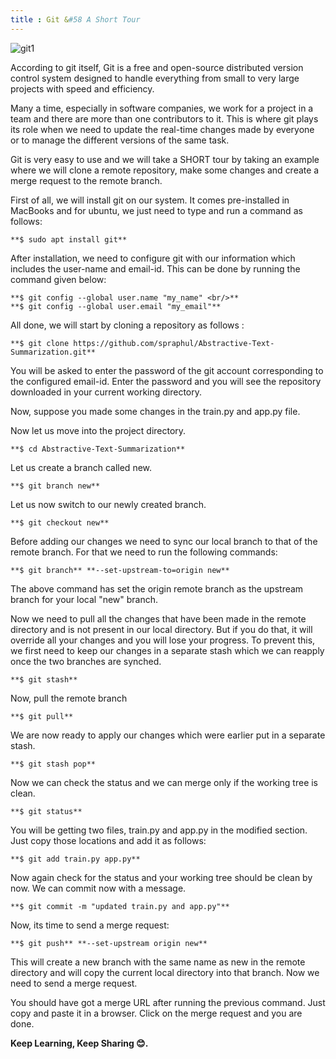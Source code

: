 ```yaml
---
title : Git &#58 A Short Tour
---
```


![git1](https://1.bp.blogspot.com/-3m93Zp4EKcc/XawTy1DNuPI/AAAAAAAAPhg/287Chp4GPbkO0_xj1zwZyS98vBunci-vACLcBGAsYHQ/s1600/git.webp)

According to git itself, Git is a free and open-source distributed version control system designed to handle everything from small to very large projects with speed and efficiency.

Many a time, especially in software companies, we work for a project in a team and there are more than one contributors to it. This is where git plays its role when we need to update the real-time changes made by everyone or to manage the different versions of the same task.

Git is very easy to use and we will take a SHORT tour by taking an example where we will clone a remote repository, make some changes and create a merge request to the remote branch.


First of all, we will install git on our system. It comes pre-installed in MacBooks and for ubuntu, we just need to type and run a command as follows:

```console
**$ sudo apt install git**
```


After installation, we need to configure git with our information which includes the user-name and email-id. This can be done by running the command given below:

``` console
**$ git config --global user.name "my_name" <br/>**
**$ git config --global user.email "my_email"**
```

All done, we will start by cloning a repository as follows :

```console
**$ git clone https://github.com/spraphul/Abstractive-Text-Summarization.git** 
```

You will be asked to enter the password of the git account corresponding to the configured email-id. Enter the password and you will see the repository downloaded in your current working directory.


Now, suppose you made some changes in the train.py and app.py file.

Now let us move into the project directory.

```console
**$ cd Abstractive-Text-Summarization**
```

Let us create a branch called new.

```console
**$ git branch new**
```

Let us now switch to our newly created branch.

``` console
**$ git checkout new**
```

Before adding our changes we need to sync our local branch to that of the remote branch. For that we need to run the following commands:

```console
**$ git branch** **--set-upstream-to=origin new**
```

The above command has set the origin remote branch as the upstream branch for your local "new" branch.


Now we need to pull all the changes that have been made in the remote directory and is not present in our local directory. But if you do that, it will override all your changes and you will lose your progress. To prevent this, we first need to keep our changes in a separate stash which we can reapply once the two branches are synched.

```console
**$ git stash**
```

Now, pull the remote branch

```console
**$ git pull**
```

We are now ready to apply our changes which were earlier put in a separate stash.

```console
**$ git stash pop**
```

Now we can check the status and we can merge only if the working tree is clean.

```console
**$ git status**
```

You will be getting two files, train.py and app.py in the modified section. Just copy those locations and add it as follows:

```console
**$ git add train.py app.py**
```

Now again check for the status and your working tree should be clean by now. We can commit now with a message.

```console
**$ git commit -m "updated train.py and app.py"**
```

Now, its time to send a merge request:

```console
**$ git push** **--set-upstream origin new**
```

This will create a new branch with the same name as new in the remote directory and will copy the current local directory into that branch. Now we need to send a merge request.

You should have got a merge URL after running the previous command. Just copy and paste it in a browser. Click on the merge 
request and you are done.

**Keep Learning, Keep Sharing 😊.**
